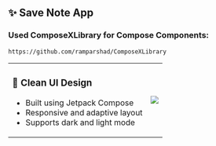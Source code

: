 ## ✨ Save Note App
### Used ComposeXLibrary for Compose Components: 
 ```
https://github.com/ramparshad/ComposeXLibrary
```


<table>
<tr>
<td>

### 📱 Clean UI Design

- Built using Jetpack Compose  
- Responsive and adaptive layout  
- Supports dark and light mode  

</td>
<td>

<img src="[[https://via.placeholder.com/300x600.png?text=UI+Preview](https://www.bing.com/images/search?view=detailV2&ccid=t57OzeAT&id=1CCCBB65825E5FB93F10CA6D29EFDBBFEB5CDF27&thid=OIP.t57OzeATZKjBDDrzXqbc5gHaE7&mediaurl=https%3a%2f%2fimg-19.commentcamarche.net%2fP51ArxVXHJKsgdTzGDaqajlWJ3s%3d%2f1500x%2fsmart%2f7b5dd43e607643fea1a61960e3f66fc4%2fccmcms-commentcamarche%2f39481621.jpg&exph=999&expw=1500&q=image&simid=608026907689704265&FORM=IRPRST&ck=0D54F216D075AD6E0ABC46B3AAB7E80A&selectedIndex=21&itb=0)](https://www.reddit.com/media?url=https%3A%2F%2Fpreview.redd.it%2Fzfohxnf8t3pa1.jpg%3Fwidth%3D1024%26format%3Dpjpg%26auto%3Dwebp%26v%3Denabled%26s%3D0f660e0a56476991ee3b97f2885d8c010fec5b97)"/>

</td>
</tr>
</table>
